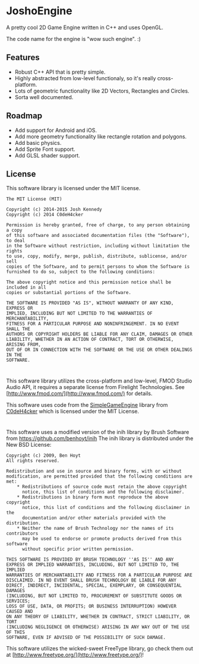 JoshoEngine
===========

A pretty cool 2D Game Engine written in C++ and uses OpenGL.

The code name for the engine is "wow such engine". :)

## Features
* Robust C++ API that is pretty simple.
* Highly abstracted from low-level functionaly, so it's really cross-platform.
* Lots of geometric functionality like 2D Vectors, Rectangles and Circles.
* Sorta well documented.

## Roadmap
* Add support for Android and iOS.
* Add more geometry functionality like rectangle rotation and polygons.
* Add basic physics.
* Add Sprite Font support.
* Add GLSL shader support.

## License

This software library is licensed under the MIT license.

    The MIT License (MIT)
    
    Copyright (c) 2014-2015 Josh Kennedy
    Copyright (c) 2014 C0deH4cker

    Permission is hereby granted, free of charge, to any person obtaining a copy
    of this software and associated documentation files (the "Software"), to deal
    in the Software without restriction, including without limitation the rights
    to use, copy, modify, merge, publish, distribute, sublicense, and/or sell
    copies of the Software, and to permit persons to whom the Software is
    furnished to do so, subject to the following conditions:

    The above copyright notice and this permission notice shall be included in all
    copies or substantial portions of the Software.

    THE SOFTWARE IS PROVIDED "AS IS", WITHOUT WARRANTY OF ANY KIND, EXPRESS OR
    IMPLIED, INCLUDING BUT NOT LIMITED TO THE WARRANTIES OF MERCHANTABILITY,
    FITNESS FOR A PARTICULAR PURPOSE AND NONINFRINGEMENT. IN NO EVENT SHALL THE
    AUTHORS OR COPYRIGHT HOLDERS BE LIABLE FOR ANY CLAIM, DAMAGES OR OTHER
    LIABILITY, WHETHER IN AN ACTION OF CONTRACT, TORT OR OTHERWISE, ARISING FROM,
    OUT OF OR IN CONNECTION WITH THE SOFTWARE OR THE USE OR OTHER DEALINGS IN THE
    SOFTWARE.

#

This software library utilizes the cross-platform and low-level, FMOD Studio Audio API, it requires a separate license from Firelight Technologies. See [http://www.fmod.com/](http://www.fmod.com/) for details.

This software uses code from the [SimpleGameEngine](http://www.github.com/C0deH4cker/SimpleGameEngine) library from [C0deH4cker](http:/www.github.com/C0deH4cker) which is licensed under the MIT License.

#

This software uses a modified version of the inih library by Brush Software from https://github.com/benhoyt/inih
The inih library is distributed under the New BSD License:

    Copyright (c) 2009, Ben Hoyt
    All rights reserved.

    Redistribution and use in source and binary forms, with or without
    modification, are permitted provided that the following conditions are met:
        * Redistributions of source code must retain the above copyright
          notice, this list of conditions and the following disclaimer.
        * Redistributions in binary form must reproduce the above copyright
          notice, this list of conditions and the following disclaimer in the
          documentation and/or other materials provided with the distribution.
        * Neither the name of Brush Technology nor the names of its contributors
          may be used to endorse or promote products derived from this software
          without specific prior written permission.

    THIS SOFTWARE IS PROVIDED BY BRUSH TECHNOLOGY ''AS IS'' AND ANY
    EXPRESS OR IMPLIED WARRANTIES, INCLUDING, BUT NOT LIMITED TO, THE IMPLIED
    WARRANTIES OF MERCHANTABILITY AND FITNESS FOR A PARTICULAR PURPOSE ARE
    DISCLAIMED. IN NO EVENT SHALL BRUSH TECHNOLOGY BE LIABLE FOR ANY
    DIRECT, INDIRECT, INCIDENTAL, SPECIAL, EXEMPLARY, OR CONSEQUENTIAL DAMAGES
    (INCLUDING, BUT NOT LIMITED TO, PROCUREMENT OF SUBSTITUTE GOODS OR SERVICES;
    LOSS OF USE, DATA, OR PROFITS; OR BUSINESS INTERRUPTION) HOWEVER CAUSED AND
    ON ANY THEORY OF LIABILITY, WHETHER IN CONTRACT, STRICT LIABILITY, OR TORT
    (INCLUDING NEGLIGENCE OR OTHERWISE) ARISING IN ANY WAY OUT OF THE USE OF THIS
    SOFTWARE, EVEN IF ADVISED OF THE POSSIBILITY OF SUCH DAMAGE.
    
This software utilizes the wicked-sweet FreeType library, go check them out at [http://www.freetype.org/](http://www.freetype.org/)!
